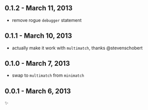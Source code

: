 
0.1.2 - March 11, 2013
----------------------
* remove rogue `debugger` statement

0.1.1 - March 10, 2013
----------------------
* actually make it work with `multimatch`, thanks @stevenschobert

0.1.0 - March 7, 2013
---------------------
* swap to `multimatch` from `minimatch`

0.0.1 - March 6, 2013
---------------------
:sparkles: